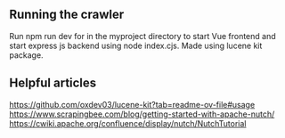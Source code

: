 ## Running the crawler

Run npm run dev for in the myproject directory to start Vue frontend and start express js backend using
node index.cjs. Made using lucene kit package.

## Helpful articles

https://github.com/oxdev03/lucene-kit?tab=readme-ov-file#usage
https://www.scrapingbee.com/blog/getting-started-with-apache-nutch/  
https://cwiki.apache.org/confluence/display/nutch/NutchTutorial
